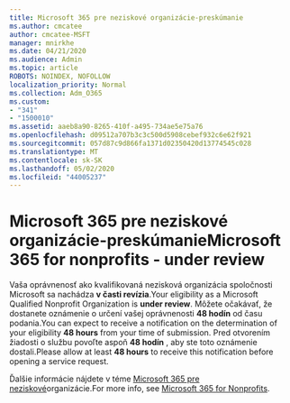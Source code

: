 ```yaml
---
title: Microsoft 365 pre neziskové organizácie-preskúmanie
ms.author: cmcatee
author: cmcatee-MSFT
manager: mnirkhe
ms.date: 04/21/2020
ms.audience: Admin
ms.topic: article
ROBOTS: NOINDEX, NOFOLLOW
localization_priority: Normal
ms.collection: Adm_O365
ms.custom:
- "341"
- "1500010"
ms.assetid: aaeb8a90-8265-410f-a495-734ae5e75a76
ms.openlocfilehash: d09512a707b3c3c500d5908cebef932c6e62f921
ms.sourcegitcommit: 057d87c9d866fa1371d02350420d13774545c028
ms.translationtype: MT
ms.contentlocale: sk-SK
ms.lasthandoff: 05/02/2020
ms.locfileid: "44005237"
---
```

# <a name="microsoft-365-for-nonprofits---under-review"></a><span data-ttu-id="1c7f8-102">Microsoft 365 pre neziskové organizácie-preskúmanie</span><span class="sxs-lookup"><span data-stu-id="1c7f8-102">Microsoft 365 for nonprofits - under review</span></span>

<span data-ttu-id="1c7f8-103">Vaša oprávnenosť ako kvalifikovaná nezisková organizácia spoločnosti Microsoft sa nachádza **v časti revízia**.</span><span class="sxs-lookup"><span data-stu-id="1c7f8-103">Your eligibility as a Microsoft Qualified Nonprofit Organization is **under review**.</span></span> <span data-ttu-id="1c7f8-104">Môžete očakávať, že dostanete oznámenie o určení vašej oprávnenosti **48 hodín** od času podania.</span><span class="sxs-lookup"><span data-stu-id="1c7f8-104">You can expect to receive a notification on the determination of your eligibility **48 hours** from your time of submission.</span></span> <span data-ttu-id="1c7f8-105">Pred otvorením žiadosti o službu povoľte aspoň **48 hodín** , aby ste toto oznámenie dostali.</span><span class="sxs-lookup"><span data-stu-id="1c7f8-105">Please allow at least **48 hours** to receive this notification before opening a service request.</span></span> 

<span data-ttu-id="1c7f8-106">Ďalšie informácie nájdete v téme [Microsoft 365 pre neziskové](https://www.microsoft.com/nonprofits/microsoft-365)organizácie.</span><span class="sxs-lookup"><span data-stu-id="1c7f8-106">For more info, see [Microsoft 365 for Nonprofits](https://www.microsoft.com/nonprofits/microsoft-365).</span></span> 
